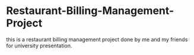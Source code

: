 # Restaurant-Billing-Management-Project
this is a restaurant billing management project done by me and my friends for university presentation.
